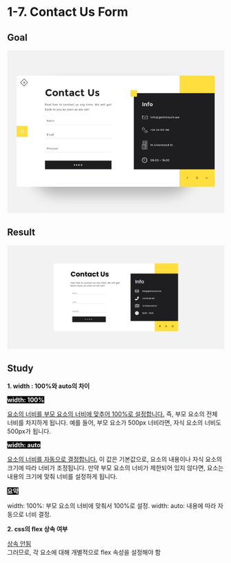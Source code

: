 # 1-7. Contact Us Form

## Goal

<img src="img/goal.jpg">

## Result

<img src="img/result.png">

## Study

**1. width : 100%와 auto의 차이**

<span style="background:black; color:white; font-weight: bold">width: 100%</span>

<u>요소의 너비를 부모 요소의 너비에 맞추어 100%로 설정합니다.</u>
즉, 부모 요소의 전체 너비를 차지하게 됩니다.
예를 들어, 부모 요소가 500px 너비라면, 자식 요소의 너비도 500px가 됩니다.

<span style="background:black; color:white; font-weight: bold">width: auto</span>

<u>요소의 너비를 자동으로 결정합니다.</u> 이 값은 기본값으로, 요소의 내용이나 자식 요소의 크기에 따라 너비가 조정됩니다.
만약 부모 요소의 너비가 제한되어 있지 않다면, 요소는 내용의 크기에 맞춰 너비를 설정하게 됩니다.

<span style="background:black; color:white; font-weight: bold">요약</span>

width: 100%: 부모 요소의 너비에 맞춰서 100%로 설정.
width: auto: 내용에 따라 자동으로 너비 결정.

**2. css의 flex 상속 여부**

<u>상속 안됨</u>  
그러므로, 각 요소에 대해 개별적으로 flex 속성을 설정해야 함
